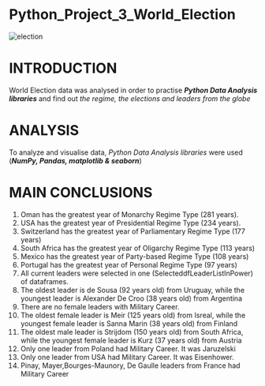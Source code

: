 # Python_Project_3_World_Election
![election](https://github.com/Lunczer93/Python_Project_3_World_Election/assets/65483365/74a32730-48f4-492e-9b82-0878dc3ed881)

# INTRODUCTION

World Election data was analysed in order to practise ***Python Data Analysis libraries*** and find out _the regime, the elections and leaders from the globe_

# ANALYSIS

To analyze and visualise data, _Python Data Analysis libraries_ were used (***NumPy, Pandas, matplotlib & seaborn***)

# MAIN CONCLUSIONS
1. Oman has the greatest year of Monarchy Regime Type (281 years).
2. USA has the greatest year of Presidential Regime Type (234 years).
3. Switzerland has the greatest year of Parliamentary Regime Type (177 years)
4. South Africa has the greatest year of Oligarchy  Regime Type (113 years)
5. Mexico has the greatest year of Party-based  Regime Type (108 years)
6. Portugal has the greatest year of Personal  Regime Type (97 years)
7. All current leaders were selected in one (SelecteddfLeaderListInPower) of dataframes. 
8. The oldest leader is de Sousa (92 years old) from Uruguay, while the youngest leader is Alexander De Croo (38 years old) from Argentina
9. There are no female leaders with Military Career.
10. The oldest female leader is Meir (125 years old) from Isreal, while the youngest female leader is Sanna Marin (38 years old) from Finland
11. The oldest male leader is Strijdom (150 years old) from South Africa, while the youngest female leader is Kurz (37 years old) from Austria
12. Only one leader from Poland had Military Career. It was Jaruzelski
13.  Only one leader from USA had Military Career. It was Eisenhower.
14.  Pinay, Mayer,Bourges-Maunory, De Gaulle  leaders from France had Military Career
